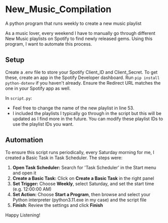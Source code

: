 # New_Music_Compilation
A python program that runs weekly to create a new music playlist

As a music lover, every weekend I have to manually go through different New Music playlists on Spotify to find newly released gems. Using this program, I want to automate this process. 

## Setup
Create a .env file to store your Spotify Client_ID and Client_Secret. To get these, create an app in the Spotify Developer dashboard. 
Run `pip install python-dotenv` if you haven't already. 
Ensure the Redirect URL matches the one in your Spotify app as well. 

In `script.py`:
- Feel free to change the name of the new playlist in line 53.
- I included the playlists I typically go through in the script but this will be updated as I find more in the future. You can modify these playlist IDs to use the playlist IDs you want.

## Automation
To ensure this script runs periodically, every Saturday morning for me, I created a Basic Task in Task Scheduler. The steps were:
1. **Open Task Scheduler:** Search for 'Task Scheduler' in the Start menu and open it
2. **Create a Basic Task:** Click on **Create a Basic Task** in the right panel
3. **Set Trigger:** Choose **Weekly**, select Saturday, and set the start time (e.g. 12:00:00 AM)
4. **Set Action:** Choose **Start a Program**, then browse and select your Python interpreter (python3.11.exe in my case) and the script file
5. **Finish**: Review the settings and click **Finish**

Happy Listening!